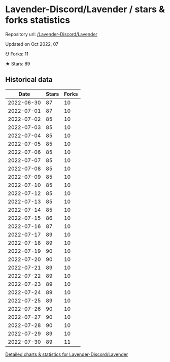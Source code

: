 # Lavender-Discord/Lavender / stars & forks statistics

Repository url: [/Lavender-Discord/Lavender](https://github.com/Lavender-Discord/Lavender)

Updated on Oct 2022, 07

☋ Forks: 11

★ Stars: 89

## Historical data
| Date | Stars | Forks |
|------|-------|-------|
| 2022-06-30 | 87 | 10 | 
| 2022-07-01 | 87 | 10 | 
| 2022-07-02 | 85 | 10 | 
| 2022-07-03 | 85 | 10 | 
| 2022-07-04 | 85 | 10 | 
| 2022-07-05 | 85 | 10 | 
| 2022-07-06 | 85 | 10 | 
| 2022-07-07 | 85 | 10 | 
| 2022-07-08 | 85 | 10 | 
| 2022-07-09 | 85 | 10 | 
| 2022-07-10 | 85 | 10 | 
| 2022-07-12 | 85 | 10 | 
| 2022-07-13 | 85 | 10 | 
| 2022-07-14 | 85 | 10 | 
| 2022-07-15 | 86 | 10 | 
| 2022-07-16 | 87 | 10 | 
| 2022-07-17 | 89 | 10 | 
| 2022-07-18 | 89 | 10 | 
| 2022-07-19 | 90 | 10 | 
| 2022-07-20 | 90 | 10 | 
| 2022-07-21 | 89 | 10 | 
| 2022-07-22 | 89 | 10 | 
| 2022-07-23 | 89 | 10 | 
| 2022-07-24 | 89 | 10 | 
| 2022-07-25 | 89 | 10 | 
| 2022-07-26 | 90 | 10 | 
| 2022-07-27 | 90 | 10 | 
| 2022-07-28 | 90 | 10 | 
| 2022-07-29 | 89 | 10 | 
| 2022-07-30 | 89 | 11 | 


[Detailed charts & statistics for Lavender-Discord/Lavender](https://reviewgithub.com/rep/Lavender-Discord/Lavender)

